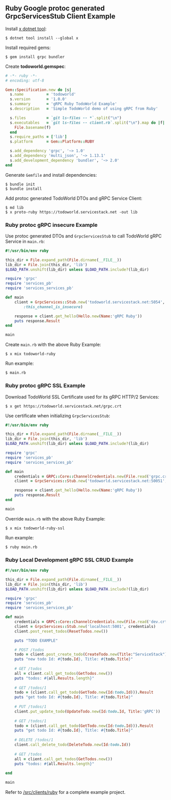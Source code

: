 
## Ruby Google protoc generated GrpcServicesStub Client Example

Install [x dotnet tool](https://docs.servicestack.net/web-tool):
    
    $ dotnet tool install --global x 

Install required gems:

    $ gem install grpc bundler 

Create **todoworld.gemspec**:

```ruby
# -*- ruby -*-
# encoding: utf-8

Gem::Specification.new do |s|
  s.name          = 'todoworld'
  s.version       = '1.0.0'
  s.summary       = 'gRPC Ruby TodoWorld Example'
  s.description   = 'Simple TodoWorld demo of using gRPC from Ruby'

  s.files         = `git ls-files -- *`.split("\n")
  s.executables   = `git ls-files -- client.rb`.split("\n").map do |f|
    File.basename(f)
  end
  s.require_paths = ['lib']
  s.platform      = Gem::Platform::RUBY

  s.add_dependency 'grpc', '~> 1.0'
  s.add_dependency 'multi_json', '~> 1.13.1'
  s.add_development_dependency 'bundler', '~> 2.0'
end
```

Generate `Gemfile` and install dependencies:

    $ bundle init
    $ bundle install

Add protoc generated TodoWorld DTOs and gRPC Service Client:

    $ md lib
    $ x proto-ruby https://todoworld.servicestack.net -out lib

### Ruby protoc gRPC insecure Example

Use protoc generated DTOs and `GrpcServicesStub` to call TodoWorld gRPC Service in `main.rb`:

```ruby
#!/usr/bin/env ruby

this_dir = File.expand_path(File.dirname(__FILE__))
lib_dir = File.join(this_dir, 'lib')
$LOAD_PATH.unshift(lib_dir) unless $LOAD_PATH.include?(lib_dir)

require 'grpc'
require 'services_pb'
require 'services_services_pb'

def main
    client = GrpcServices::Stub.new('todoworld.servicestack.net:5054', 
        :this_channel_is_insecure)

    response = client.get_hello(Hello.new(Name:'gRPC Ruby'))
    puts response.Result
end

main
```

Create `main.rb` with the above Ruby Example: 

    $ x mix todoworld-ruby

Run example:

    $ main.rb

### Ruby protoc gRPC SSL Example

Download TodoWorld SSL Certificate used for its gRPC HTTP/2 Services:

    $ x get https://todoworld.servicestack.net/grpc.crt

Use certificate when initializing `GrpcServicesStub`:

```ruby
#!/usr/bin/env ruby

this_dir = File.expand_path(File.dirname(__FILE__))
lib_dir = File.join(this_dir, 'lib')
$LOAD_PATH.unshift(lib_dir) unless $LOAD_PATH.include?(lib_dir)

require 'grpc'
require 'services_pb'
require 'services_services_pb'

def main
    credentials = GRPC::Core::ChannelCredentials.new(File.read('grpc.crt'))
    client = GrpcServices::Stub.new('todoworld.servicestack.net:50051', credentials)

    response = client.get_hello(Hello.new(Name:'gRPC Ruby'))
    puts response.Result
end

main
```

Override `main.rb` with the above Ruby Example: 

    $ x mix todoworld-ruby-ssl

Run example:

    $ ruby main.rb

### Ruby Local Development gRPC SSL CRUD Example

```ruby
#!/usr/bin/env ruby

this_dir = File.expand_path(File.dirname(__FILE__))
lib_dir = File.join(this_dir, 'lib')
$LOAD_PATH.unshift(lib_dir) unless $LOAD_PATH.include?(lib_dir)

require 'grpc'
require 'services_pb'
require 'services_services_pb'

def main
    credentials = GRPC::Core::ChannelCredentials.new(File.read('dev.crt'))
    client = GrpcServices::Stub.new('localhost:5001', credentials)
    client.post_reset_todos(ResetTodos.new())

    puts "TODO EXAMPLE"

    # POST /todos
    todo = client.post_create_todo(CreateTodo.new(Title:"ServiceStack")).Result
    puts "new todo Id: #{todo.Id}, Title: #{todo.Title}"
    
    # GET /todos
    all = client.call_get_todos(GetTodos.new())
    puts "todos: #{all.Results.length}"
    
    # GET /todos/1
    todo = (client.call_get_todo(GetTodo.new(Id:todo.Id))).Result
    puts "get todo Id: #{todo.Id}, Title: #{todo.Title}"
    
    # PUT /todos/1
    client.put_update_todo(UpdateTodo.new(Id:todo.Id, Title:'gRPC'))
    
    # GET /todos/1
    todo = (client.call_get_todo(GetTodo.new(Id:todo.Id))).Result
    puts "get todo Id: #{todo.Id}, Title: #{todo.Title}"
    
    # DELETE /todos/1
    client.call_delete_todo(DeleteTodo.new(Id:todo.Id))
    
    # GET /todos
    all = client.call_get_todos(GetTodos.new())
    puts "todos: #{all.Results.length}"
    
end

main
```

Refer to [/src/clients/ruby](https://github.com/NetCoreApps/todo-world/tree/master/src/clients/ruby)
for a complete example project.
